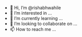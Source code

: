 - 👋 Hi, I’m @rishabhwahile
- 👀 I’m interested in ...
- 🌱 I’m currently learning ...
- 💞️ I’m looking to collaborate on ...
- 📫 How to reach me ...

<!---
rishabhwahile/rishabhwahile is a ✨ special ✨ repository because its `README.md` (this file) appears on your GitHub profile.
You can click the Preview link to take a look at your changes.
--->
